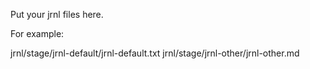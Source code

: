Put your jrnl files here.


For example:

jrnl/stage/jrnl-default/jrnl-default.txt
jrnl/stage/jrnl-other/jrnl-other.md
